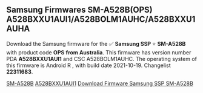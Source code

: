 <h2>Samsung Firmwares SM-A528B(OPS) A528BXXU1AUI1/A528BOLM1AUHC/A528BXXU1AUHA</h2>
Download the Samsung firmware for the ✅ <strong>Samsung SSP </strong> ⭐ <strong>SM-A528B</strong> with product code <strong>OPS</strong> <strong> from Australia</strong>. This firmware has version number PDA <strong>A528BXXU1AUI1</strong> and CSC A528BOLM1AUHC. The operating system of this firmware is Android R , with build date 2021-10-19. Changelist <strong>22311683</strong>.


[SM-A528B](https://samfirm.shop/samsung/model/SM-A528B)
[A528BXXU1AUI1](https://samfirm.shop/samsung/pda/A528BXXU1AUI1)
[Download Firmware Samsung SSP SM-A528B](https://samfirm.shop/samsung/firmware/466816)
